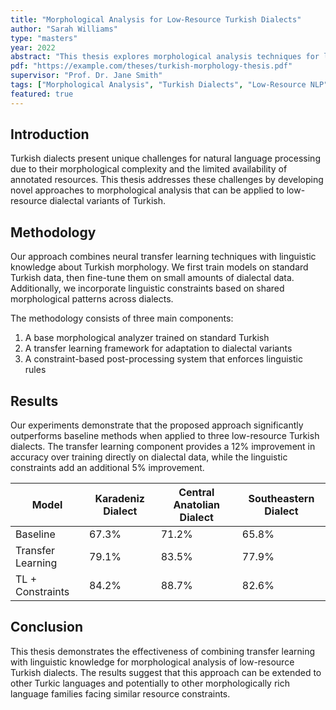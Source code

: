 ```yaml
---
title: "Morphological Analysis for Low-Resource Turkish Dialects"
author: "Sarah Williams"
type: "masters"
year: 2022
abstract: "This thesis explores morphological analysis techniques for low-resource Turkish dialects, focusing on developing computational models that can effectively handle the morphological complexity of these dialects despite limited training data. We propose a transfer learning approach that leverages resources from standard Turkish to improve performance on dialectal variants."
pdf: "https://example.com/theses/turkish-morphology-thesis.pdf"
supervisor: "Prof. Dr. Jane Smith"
tags: ["Morphological Analysis", "Turkish Dialects", "Low-Resource NLP", "Transfer Learning"]
featured: true
---
```


## Introduction

Turkish dialects present unique challenges for natural language processing due to their morphological complexity and the limited availability of annotated resources. This thesis addresses these challenges by developing novel approaches to morphological analysis that can be applied to low-resource dialectal variants of Turkish.

## Methodology

Our approach combines neural transfer learning techniques with linguistic knowledge about Turkish morphology. We first train models on standard Turkish data, then fine-tune them on small amounts of dialectal data. Additionally, we incorporate linguistic constraints based on shared morphological patterns across dialects.

The methodology consists of three main components:
1. A base morphological analyzer trained on standard Turkish
2. A transfer learning framework for adaptation to dialectal variants
3. A constraint-based post-processing system that enforces linguistic rules

## Results

Our experiments demonstrate that the proposed approach significantly outperforms baseline methods when applied to three low-resource Turkish dialects. The transfer learning component provides a 12% improvement in accuracy over training directly on dialectal data, while the linguistic constraints add an additional 5% improvement.

| Model | Karadeniz Dialect | Central Anatolian Dialect | Southeastern Dialect |
|-------|-------------------|---------------------------|----------------------|
| Baseline | 67.3% | 71.2% | 65.8% |
| Transfer Learning | 79.1% | 83.5% | 77.9% |
| TL + Constraints | 84.2% | 88.7% | 82.6% |

## Conclusion

This thesis demonstrates the effectiveness of combining transfer learning with linguistic knowledge for morphological analysis of low-resource Turkish dialects. The results suggest that this approach can be extended to other Turkic languages and potentially to other morphologically rich language families facing similar resource constraints. 